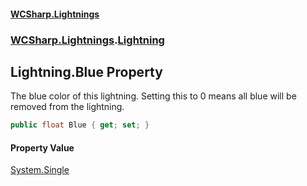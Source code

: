 #### [WCSharp.Lightnings](README.md 'README')
### [WCSharp.Lightnings](WCSharp.Lightnings.md 'WCSharp.Lightnings').[Lightning](WCSharp.Lightnings.Lightning.md 'WCSharp.Lightnings.Lightning')

## Lightning.Blue Property

The blue color of this lightning. Setting this to 0 means all blue will be removed from the lightning.

```csharp
public float Blue { get; set; }
```

#### Property Value
[System.Single](https://docs.microsoft.com/en-us/dotnet/api/System.Single 'System.Single')
